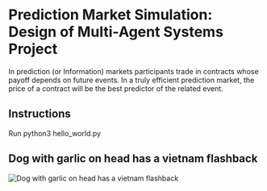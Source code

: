 # Prediction Market Simulation: Design of Multi-Agent Systems Project
In prediction (or Information) markets participants trade in contracts whose payoff depends on future events. In a truly efficient prediction market, the price of a contract will be the best predictor of the related event.

## Instructions
Run python3 hello_world.py

## Dog with garlic on head has a vietnam flashback
![Dog with garlic on head has a vietnam flashback](https://i.imgur.com/eKTqxXR.png)
